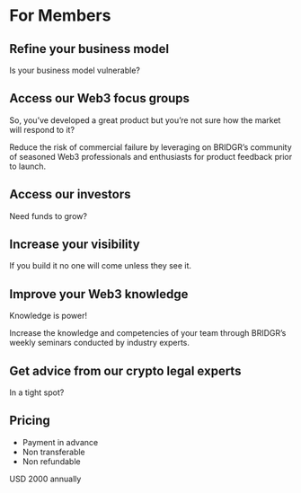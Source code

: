 # For Members

## Refine your business model

Is your business model vulnerable?



## Access our Web3 focus groups

So, you’ve developed a great product but you’re not sure how the market will respond to it?

Reduce the risk of commercial failure by leveraging on BRIDGR’s community of seasoned Web3 professionals and enthusiasts for product feedback prior to launch.&#x20;



## Access our investors

Need funds to grow?&#x20;



## Increase your visibility

If you build it no one will come unless they see it.



## Improve your Web3 knowledge

Knowledge is power!

Increase the knowledge and competencies of your team through BRIDGR’s weekly seminars conducted by industry experts.&#x20;



## Get advice from our crypto legal experts

In a tight spot?



## Pricing

* Payment in advance
* Non transferable
* Non refundable

USD 2000 annually

## &#x20;
